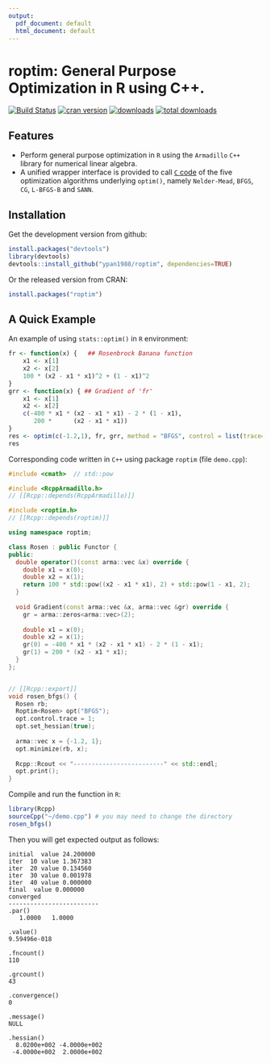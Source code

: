 ```yaml
---
output:
  pdf_document: default
  html_document: default
---
```

roptim: General Purpose Optimization in R using C++.
====

[![Build Status](https://travis-ci.org/ypan1988/roptim.svg?branch=master)](https://travis-ci.org/ypan1988/roptim)
[![cran version](http://www.r-pkg.org/badges/version/roptim)](https://cran.r-project.org/web/packages/roptim)
[![downloads](http://cranlogs.r-pkg.org/badges/roptim)](http://cranlogs.r-pkg.org/badges/roptim)
[![total downloads](http://cranlogs.r-pkg.org/badges/grand-total/roptim)](http://cranlogs.r-pkg.org/badges/grand-total/roptim)

## Features

* Perform general purpose optimization in `R` using the `Armadillo` `C++` library for numerical linear algebra.
* A unified wrapper interface is provided to call [`C` code](https://cran.r-project.org/doc/manuals/r-release/R-exts.html#Optimization) of the five optimization algorithms underlying `optim()`, namely `Nelder-Mead`, `BFGS`, `CG`, `L-BFGS-B` and `SANN`.

## Installation

Get the development version from github:
```R
install.packages("devtools")
library(devtools)
devtools::install_github("ypan1988/roptim", dependencies=TRUE)
```

Or the released version from CRAN:
```R
install.packages("roptim")
```

## A Quick Example
An example of using `stats::optim()` in `R` environment:
```R
fr <- function(x) {   ## Rosenbrock Banana function
    x1 <- x[1]
    x2 <- x[2]
    100 * (x2 - x1 * x1)^2 + (1 - x1)^2
}
grr <- function(x) { ## Gradient of 'fr'
    x1 <- x[1]
    x2 <- x[2]
    c(-400 * x1 * (x2 - x1 * x1) - 2 * (1 - x1),
       200 *      (x2 - x1 * x1))
}
res <- optim(c(-1.2,1), fr, grr, method = "BFGS", control = list(trace=T), hessian = TRUE)
res
```

Corresponding code written in `C++` using package `roptim` (file `demo.cpp`):
```cpp
#include <cmath>  // std::pow

#include <RcppArmadillo.h>
// [[Rcpp::depends(RcppArmadillo)]]

#include <roptim.h>
// [[Rcpp::depends(roptim)]]

using namespace roptim;

class Rosen : public Functor {
public:
  double operator()(const arma::vec &x) override {
    double x1 = x(0);
    double x2 = x(1);
    return 100 * std::pow((x2 - x1 * x1), 2) + std::pow(1 - x1, 2);
  }
  
  void Gradient(const arma::vec &x, arma::vec &gr) override {
    gr = arma::zeros<arma::vec>(2);
    
    double x1 = x(0);
    double x2 = x(1);
    gr(0) = -400 * x1 * (x2 - x1 * x1) - 2 * (1 - x1);
    gr(1) = 200 * (x2 - x1 * x1);
  }
};


// [[Rcpp::export]]
void rosen_bfgs() {
  Rosen rb;
  Roptim<Rosen> opt("BFGS");
  opt.control.trace = 1;
  opt.set_hessian(true);
  
  arma::vec x = {-1.2, 1};
  opt.minimize(rb, x);
  
  Rcpp::Rcout << "-------------------------" << std::endl;
  opt.print();
}
```

Compile and run the function in `R`:
```R
library(Rcpp)
sourceCpp("~/demo.cpp") # you may need to change the directory
rosen_bfgs()
```

Then you will get expected output as follows:
```
initial  value 24.200000 
iter  10 value 1.367383
iter  20 value 0.134560
iter  30 value 0.001978
iter  40 value 0.000000
final  value 0.000000 
converged
-------------------------
.par()
   1.0000   1.0000

.value()
9.59496e-018

.fncount()
110

.grcount()
43

.convergence()
0

.message()
NULL

.hessian()
  8.0200e+002 -4.0000e+002
 -4.0000e+002  2.0000e+002
```
